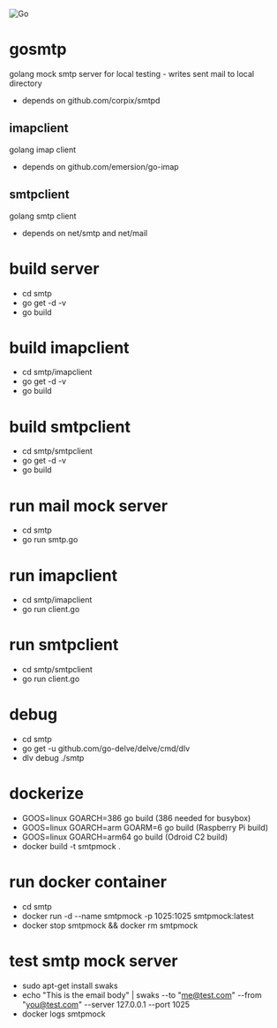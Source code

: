 ![Go](https://github.com/wlanboy/gosmtp/workflows/Go/badge.svg?branch=main)

# gosmtp
golang mock smtp server for local testing - writes sent mail to local directory
- depends on github.com/corpix/smtpd
## imapclient
golang imap client
- depends on github.com/emersion/go-imap
## smtpclient
golang smtp client
- depends on net/smtp and net/mail

# build server
* cd smtp
* go get -d -v
* go build

# build imapclient
* cd smtp/imapclient
* go get -d -v
* go build

# build smtpclient
* cd smtp/smtpclient
* go get -d -v
* go build

# run mail mock server
* cd smtp
* go run smtp.go

# run imapclient
* cd smtp/imapclient
* go run client.go

# run smtpclient
* cd smtp/smtpclient
* go run client.go

# debug
* cd smtp
* go get -u github.com/go-delve/delve/cmd/dlv
* dlv debug ./smtp

# dockerize 
* GOOS=linux GOARCH=386 go build (386 needed for busybox)
* GOOS=linux GOARCH=arm GOARM=6 go build (Raspberry Pi build)
* GOOS=linux GOARCH=arm64 go build (Odroid C2 build)
* docker build -t smtpmock .

# run docker container
* cd smtp
* docker run -d --name smtpmock -p 1025:1025 smtpmock:latest
* docker stop smtpmock && docker rm smtpmock

# test smtp mock server
* sudo apt-get install swaks
* echo "This is the email body" | swaks --to "me@test.com" --from "you@test.com" --server 127.0.0.1 --port 1025
* docker logs smtpmock

